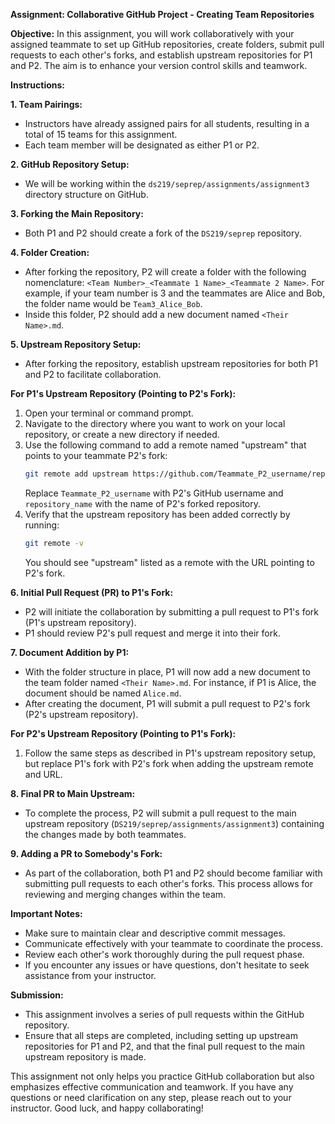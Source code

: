 **Assignment: Collaborative GitHub Project - Creating Team Repositories**

**Objective:**
In this assignment, you will work collaboratively with your assigned teammate to set up GitHub repositories, create folders, submit pull requests to each other's forks, and establish upstream repositories for P1 and P2. The aim is to enhance your version control skills and teamwork.

**Instructions:**

**1. Team Pairings:**
   - Instructors have already assigned pairs for all students, resulting in a total of 15 teams for this assignment.
   - Each team member will be designated as either P1 or P2.

**2. GitHub Repository Setup:**
   - We will be working within the `ds219/seprep/assignments/assignment3` directory structure on GitHub.

**3. Forking the Main Repository:**
   - Both P1 and P2 should create a fork of the `DS219/seprep` repository.

**4. Folder Creation:**
   - After forking the repository, P2 will create a folder with the following nomenclature: `<Team Number>_<Teammate 1 Name>_<Teammate 2 Name>`. For example, if your team number is 3 and the teammates are Alice and Bob, the folder name would be `Team3_Alice_Bob`.
   - Inside this folder, P2 should add a new document named `<Their Name>.md`.

**5. Upstream Repository Setup:**
   - After forking the repository, establish upstream repositories for both P1 and P2 to facilitate collaboration.

**For P1's Upstream Repository (Pointing to P2's Fork):**
1. Open your terminal or command prompt.
2. Navigate to the directory where you want to work on your local repository, or create a new directory if needed.
3. Use the following command to add a remote named "upstream" that points to your teammate P2's fork:
   ```bash
   git remote add upstream https://github.com/Teammate_P2_username/repository_name.git
   ```
   Replace `Teammate_P2_username` with P2's GitHub username and `repository_name` with the name of P2's forked repository.
4. Verify that the upstream repository has been added correctly by running:
   ```bash
   git remote -v
   ```
   You should see "upstream" listed as a remote with the URL pointing to P2's fork.

**6. Initial Pull Request (PR) to P1's Fork:**
   - P2 will initiate the collaboration by submitting a pull request to P1's fork (P1's upstream repository).
   - P1 should review P2's pull request and merge it into their fork.

**7. Document Addition by P1:**
   - With the folder structure in place, P1 will now add a new document to the team folder named `<Their Name>.md`. For instance, if P1 is Alice, the document should be named `Alice.md`.
   - After creating the document, P1 will submit a pull request to P2's fork (P2's upstream repository).

**For P2's Upstream Repository (Pointing to P1's Fork):**
1. Follow the same steps as described in P1's upstream repository setup, but replace P1's fork with P2's fork when adding the upstream remote and URL.

**8. Final PR to Main Upstream:**
   - To complete the process, P2 will submit a pull request to the main upstream repository (`DS219/seprep/assignments/assignment3`) containing the changes made by both teammates.

**9. Adding a PR to Somebody's Fork:**
   - As part of the collaboration, both P1 and P2 should become familiar with submitting pull requests to each other's forks. This process allows for reviewing and merging changes within the team.

**Important Notes:**
- Make sure to maintain clear and descriptive commit messages.
- Communicate effectively with your teammate to coordinate the process.
- Review each other's work thoroughly during the pull request phase.
- If you encounter any issues or have questions, don't hesitate to seek assistance from your instructor.

**Submission:**
- This assignment involves a series of pull requests within the GitHub repository.
- Ensure that all steps are completed, including setting up upstream repositories for P1 and P2, and that the final pull request to the main upstream repository is made.

This assignment not only helps you practice GitHub collaboration but also emphasizes effective communication and teamwork. If you have any questions or need clarification on any step, please reach out to your instructor. Good luck, and happy collaborating!
